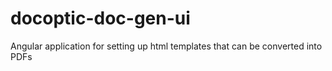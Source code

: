 # docoptic-doc-gen-ui
Angular application for setting up html templates that can be converted into PDFs
